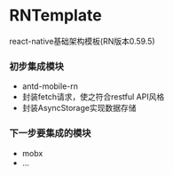 # RNTemplate
react-native基础架构模板(RN版本0.59.5)

### 初步集成模块

* antd-mobile-rn
* 封装fetch请求，使之符合restful API风格
* 封装AsyncStorage实现数据存储

### 下一步要集成的模块
* mobx
* ...
